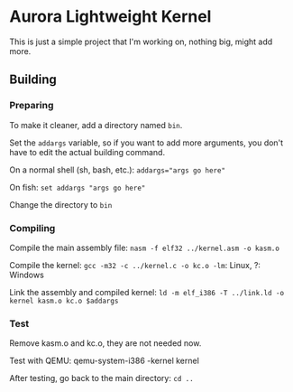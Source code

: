 # Aurora Lightweight Kernel
This is just a simple project that I'm working on, nothing big, might add more.
## Building
### Preparing
To make it cleaner, add a directory named `bin`.

Set the `addargs` variable, so if you want to add more arguments, you don't have to edit the actual building command.

On a normal shell (sh, bash, etc.): `addargs="args go here"`

On fish: `set addargs "args go here"`

Change the directory to `bin`
### Compiling
Compile the main assembly file: `nasm -f elf32 ../kernel.asm -o kasm.o`

Compile the kernel: `gcc -m32 -c ../kernel.c -o kc.o -lm`: Linux, ?: Windows

Link the assembly and compiled kernel: `ld -m elf_i386 -T ../link.ld -o kernel kasm.o kc.o $addargs`
### Test
Remove kasm.o and kc.o, they are not needed now.

Test with QEMU: qemu-system-i386 -kernel kernel 

After testing, go back to the main directory: `cd ..`
